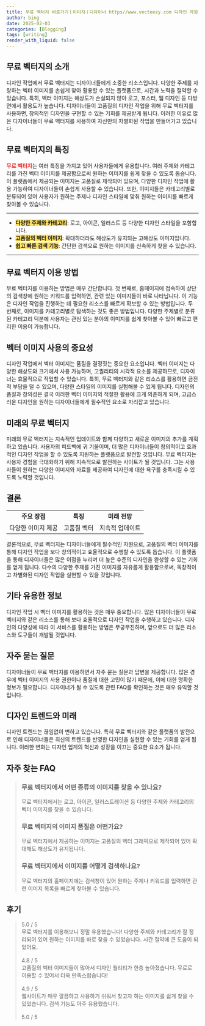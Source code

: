 ```yaml
---
title: 무료 벡터지 바로가기ㅣ이미지ㅣ디자이너 https//www.vecteezy.com 디자인 자원
author: bing
date: 2025-02-03
categories: [Blogging]
tags: [writing]
render_with_liquid: false
---
```



<h2 id='무료-벡터지의-소개'>무료 벡터지의 소개</h2>

<p>디자인 작업에서 무료 벡터지는 디자이너들에게 소중한 리소스입니다. 다양한 주제를 자랑하는 벡터 이미지를 손쉽게 찾아 활용할 수 있는 플랫폼으로, 시간과 노력을 절약할 수 있습니다. 특히, 벡터 이미지는 해상도가 손실되지 않아 로고, 포스터, 웹 디자인 등 다방면에서 활용도가 높습니다. 디자이너들이 고품질의 디자인 작업을 위해 무료 벡터지를 사용하면, 창의적인 디자인을 구현할 수 있는 기회를 제공받게 됩니다. 이러한 이유로 많은 디자이너들이 무료 벡터지를 사용하여 자신만의 차별화된 작업을 만들어가고 있습니다.</p>

<h2 id='무료-벡터지의-특징'>무료 벡터지의 특징</h2>

<p><b><span style="color: #ee2323;">무료 벡터지</span></b>는 여러 특징을 가지고 있어 사용자들에게 유용합니다. 여러 주제와 카테고리를 가진 벡터 이미지를 제공함으로써 원하는 이미지를 쉽게 찾을 수 있도록 돕습니다. 이 플랫폼에서 제공되는 이미지는 고품질로 제작되어 있으며, 다양한 디자인 작업에 활용 가능하여 디자이너들이 손쉽게 사용할 수 있습니다. 또한, 이미지들은 카테고리별로 분류되어 있어 사용자가 원하는 주제나 디자인 스타일에 맞춰 원하는 이미지를 빠르게 찾아볼 수 있습니다.</p>

<hr />

<ul>
    <li><b><span style="background-color: #ffe066;">다양한 주제와 카테고리</span></b>: 로고, 아이콘, 일러스트 등 다양한 디자인 스타일을 포함합니다.</li>
    <li><b><span style="background-color: #ffe066;">고품질의 벡터 이미지</span></b>: 확대하더라도 해상도가 유지되는 고해상도 이미지입니다.</li>
    <li><b><span style="background-color: #ffe066;">쉽고 빠른 검색 기능</span></b>: 간단한 검색으로 원하는 이미지를 신속하게 찾을 수 있습니다.</li>
</ul>

<hr />

<h2 id='무료-벡터지-이용-방법'>무료 벡터지 이용 방법</h2>

<p>무료 벡터지를 이용하는 방법은 매우 간단합니다. 첫 번째로, 홈페이지에 접속하여 상단의 검색창에 원하는 키워드를 입력하면, 관련 있는 이미지들이 바로 나타납니다. 이 기능은 디자인 작업을 진행하는 데 필요한 리소스를 빠르게 확보할 수 있는 방법입니다. 두 번째로, 이미지를 카테고리별로 탐색하는 것도 좋은 방법입니다. 다양한 주제별로 분류된 카테고리 덕분에 사용자는 관심 있는 분야의 이미지를 쉽게 찾아볼 수 있어 빠르고 편리한 이용이 가능합니다.</p>

<h2 id='벡터-이미지-사용의-중요성'>벡터 이미지 사용의 중요성</h2>

<p>디자인 작업에서 벡터 이미지는 품질을 결정짓는 중요한 요소입니다. 벡터 이미지는 다양한 해상도와 크기에서 사용 가능하며, 고퀄리티의 시각적 요소를 제공하므로, 디자이너는 효율적으로 작업할 수 있습니다. 특히, 무료 벡터지와 같은 리소스를 활용하면 금전적 부담을 덜 수 있으며, 다양한 스타일의 이미지를 실험해볼 수 있게 됩니다. 디자인의 품질과 창의성은 결국 이러한 벡터 이미지의 적절한 활용에 크게 의존하게 되며, 고급스러운 디자인을 원하는 디자이너들에게 필수적인 요소로 자리잡고 있습니다.</p>

<h2 id='미래의-무료-벡터지'>미래의 무료 벡터지</h2>

<p>미래의 무료 벡터지는 지속적인 업데이트와 함께 다양하고 새로운 이미지의 추가를 계획하고 있습니다. 사용자의 피드백에 귀 기울이며, 더 많은 디자이너들이 창의적이고 효과적인 디자인 작업을 할 수 있도록 지원하는 플랫폼으로 발전할 것입니다. 무료 벡터지는 사용자 경험을 극대화하기 위해 지속적으로 발전하는 사이트가 될 것입니다. 그는 사용자들이 원하는 다양한 이미지와 자료를 제공하여 디자인에 대한 욕구를 충족시킬 수 있도록 노력할 것입니다.</p>

<h2 id='결론'>결론</h2>

<table>
    <tr>
        <td style="text-align: center; height: 17px;"><b>주요 장점</b></td>
        <td style="text-align: center; height: 17px;"><b>특징</b></td>
        <td style="text-align: center; height: 17px;"><b>미래 전망</b></td>
    </tr>
    <tr>
        <td style="text-align: center; height: 17px;">다양한 이미지 제공</td>
        <td style="text-align: center; height: 17px;">고품질 벡터</td>
        <td style="text-align: center; height: 17px;">지속적 업데이트</td>
    </tr>
</table>

<p>결론적으로, 무료 벡터지는 디자이너들에게 필수적인 자원으로, 고품질의 벡터 이미지를 통해 디자인 작업을 보다 창의적이고 효율적으로 수행할 수 있도록 돕습니다. 이 플랫폼을 통해 디자이너들은 많은 이점을 누리며 더 높은 수준의 디자인을 완성할 수 있는 기회를 얻게 됩니다. 다수의 다양한 주제를 가진 이미지를 자유롭게 활용함으로써, 독창적이고 차별화된 디자인 작업을 실현할 수 있을 것입니다.</p>

<h2 id='기타-유용한-정보'>기타 유용한 정보</h2>

<p>디자인 작업 시 벡터 이미지를 활용하는 것은 매우 중요합니다. 많은 디자이너들이 무료 벡터지와 같은 리소스를 통해 보다 효율적으로 디자인 작업을 수행하고 있습니다. 디자인의 다양성에 따라 이 서비스를 활용하는 방법은 무궁무진하며, 앞으로도 더 많은 리소스와 도구들이 개발될 것입니다.</p>

<h2 id='자주-묻는-질문'>자주 묻는 질문</h2>

<p>디자이너들이 무료 벡터지를 이용하면서 자주 묻는 질문과 답변을 제공합니다. 많은 경우에 벡터 이미지의 사용 권한이나 품질에 대한 고민이 많기 때문에, 이에 대한 명확한 정보가 필요합니다. 디자이너가 될 수 있도록 관련 FAQ를 확인하는 것은 매우 유익할 것입니다.</p>

<h2 id='디자인-트렌드-미래'>디자인 트렌드와 미래</h2>

<p>디자인 트렌드는 끊임없이 변하고 있습니다. 특히 무료 벡터지와 같은 플랫폼의 발전으로 인해 디자이너들은 최신의 트렌드를 반영한 디자인을 실현할 수 있는 기회를 얻게 됩니다. 이러한 변화는 디자인 업계의 혁신과 성장을 이끄는 중요한 요소가 됩니다.</p>


<h2 id='자주_찾는_FAQ'>자주 찾는 FAQ</h2>
<div itemscope="" itemtype="https://schema.org/FAQPage"> 
<blockquote> 
<div itemscope="" itemprop="mainEntity" itemtype="https://schema.org/Question"> 
<h3 itemprop="name">무료 벡터지에서 어떤 종류의 이미지를 찾을 수 있나요?</h3> 
<div itemscope="" itemprop="acceptedAnswer" itemtype="https://schema.org/Answer"> 
<span itemprop="text"> 
<p>무료 벡터지에서는 로고, 아이콘, 일러스트레이션 등 다양한 주제와 카테고리의 벡터 이미지를 찾을 수 있습니다.</p> 
</span> 
</div> 
</div> 
<div itemscope="" itemprop="mainEntity" itemtype="https://schema.org/Question"> 
<h3 itemprop="name">무료 벡터지의 이미지 품질은 어떤가요?</h3> 
<div itemscope="" itemprop="acceptedAnswer" itemtype="https://schema.org/Answer"> 
<span itemprop="text"> 
<p>무료 벡터지에서 제공하는 이미지는 고품질의 벡터 그래픽으로 제작되어 있어 확대해도 해상도가 유지됩니다.</p> 
</span> 
</div> 
</div> 
<div itemscope="" itemprop="mainEntity" itemtype="https://schema.org/Question"> 
<h3 itemprop="name">무료 벡터지에서 이미지를 어떻게 검색하나요?</h3> 
<div itemscope="" itemprop="acceptedAnswer" itemtype="https://schema.org/Answer"> 
<span itemprop="text"> 
<p>무료 벡터지의 홈페이지에는 검색창이 있어 원하는 주제나 키워드를 입력하면 관련 이미지 목록을 빠르게 찾아볼 수 있습니다.</p> 
</span> 
</div> 
</div> 
</blockquote> 
</div>
<h2 id='후기'>후기</h2>
<div itemscope itemtype="https://schema.org/Product">
  <blockquote>
  <div itemprop="review" itemscope itemtype="https://schema.org/Review">
      <div itemprop="reviewRating" itemscope itemtype="https://schema.org/Rating"> <span itemprop="ratingValue">5.0</span> / <span itemprop="bestRating">5</span> </div>
      <span itemprop="reviewBody">무료 벡터지를 이용해보니 정말 유용했습니다! 다양한 주제와 카테고리가 잘 정리되어 있어 원하는 이미지를 바로 찾을 수 있었습니다. 시간 절약에 큰 도움이 되었어요.</span>
  </div>
  <br>
  <div itemprop="review" itemscope itemtype="https://schema.org/Review">
      <div itemprop="reviewRating" itemscope itemtype="https://schema.org/Rating"> <span itemprop="ratingValue">4.8</span> / <span itemprop="bestRating">5</span> </div>
      <span itemprop="reviewBody">고품질의 벡터 이미지들이 많아서 디자인 퀄리티가 한층 높아졌습니다. 무료로 이용할 수 있어서 더욱 만족스럽습니다!</span>
  </div>
  <br>
  <div itemprop="review" itemscope itemtype="https://schema.org/Review">
      <div itemprop="reviewRating" itemscope itemtype="https://schema.org/Rating"> <span itemprop="ratingValue">4.9</span> / <span itemprop="bestRating">5</span> </div>
      <span itemprop="reviewBody">웹사이트가 매우 깔끔하고 사용하기 쉬워서 찾고자 하는 이미지를 쉽게 찾을 수 있었습니다. 검색 기능도 아주 유용했습니다.</span>
  </div>
  <br>
  <div itemprop="review" itemscope itemtype="https://schema.org/Review">
      <div itemprop="reviewRating" itemscope itemtype="https://schema.org/Rating"> <span itemprop="ratingValue">5.0</span> / <span itemprop="bestRating">5</span> </div>
      <span itemprop
